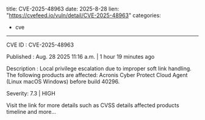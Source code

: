  
title: CVE-2025-48963
date: 2025-8-28
lien: "https://cvefeed.io/vuln/detail/CVE-2025-48963"
categories:
  - cve
---

CVE ID : CVE-2025-48963

Published :  Aug. 28
2025
11:16 a.m. | 1 hour
19 minutes ago

Description : Local privilege escalation due to improper soft link handling. The following products are affected: Acronis Cyber Protect Cloud Agent (Linux
macOS
Windows) before build 40296.

Severity: 7.3 | HIGH

Visit the link for more details
such as CVSS details
affected products
timeline
and more...
